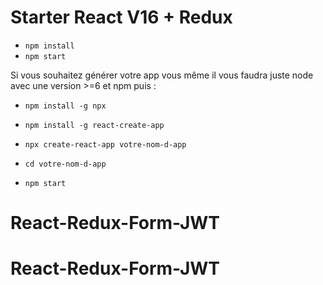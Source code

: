 # Starter React V16 + Redux

+ ```npm install```
+ ```npm start```

Si vous souhaitez générer votre app vous même il vous faudra juste node avec une version >=6 et npm puis :
+ ```npm install -g npx```
+ ```npm install -g react-create-app```
+ ```npx create-react-app votre-nom-d-app```

+ ```cd votre-nom-d-app ```
+ ```npm start```
# React-Redux-Form-JWT
# React-Redux-Form-JWT
